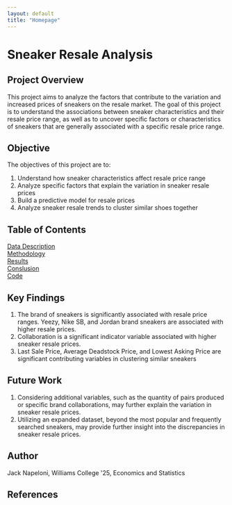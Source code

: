 ```yaml
---
layout: default
title: "Homepage"
---
```


# Sneaker Resale Analysis 

## Project Overview 
This project aims to analyze the factors that contribute to the variation and increased prices of sneakers on the resale market. The goal of this project is to understand the associations between sneaker characteristics and their resale price range,
as well as to uncover specific factors or characteristics of sneakers that are generally associated with a specific resale price range. 

## Objective 
The objectives of this project are to:  
1. Understand how sneaker characteristics affect resale price range
2. Analyze specific factors that explain the variation in sneaker resale prices
3. Build a predictive model for resale prices 
4. Analyze sneaker resale trends to cluster similar shoes together

## Table of Contents
[Data Description](data.md)  
[Methodology](methodology.md)  
[Results](results.md)  
[Conslusion](conclusion.md)  
[Code](https://github.com/jnapeloni/sneaker-resale-analysis/tree/main/code)  

## Key Findings 
  1. The brand of sneakers is significantly associated with resale price ranges. Yeezy, Nike SB, and Jordan brand sneakers are associated with higher resale prices.
  2. Collaboration is a significant indicator variable associated with higher sneaker resale prices.
  3. Last Sale Price, Average Deadstock Price, and Lowest Asking Price are significant contributing variables in clustering similar sneakers 

## Future Work 
  1. Considering additional variables, such as the quantity of pairs produced or specific brand collaborations, may further explain the variation in sneaker resale prices.
  2. Utilizing an expanded dataset, beyond the most popular and frequently searched sneakers, may provide further insight into the discrepancies in sneaker resale prices. 

## Author 
Jack Napeloni, Williams College '25, Economics and Statistics  

## References 



